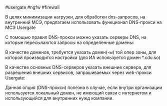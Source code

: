 #usergate #ngfw #firewall 

В целях минимизации нагрузки, для обработки dns-запросов, на внутренний МСЭ, предлагаем использовать функционал DNS-прокси на МСЭ Usergate

С помощью правил DNS-прокси можно указать серверы DNS, на которые пересылаются запросы на определенные домены:

  
В качестве доменов, требуется указать домен(-ы)  той опер зоны, для которой производится настройка (для ИА используется домен *.cdu.so)

В качестве основных DNS-серверов указать внешние сервера, для разрешения внешних сервисов, запрашиваемых  через web-прокси Usergate:

 

Данная опция (DNS-прокси)  полезна в случае, если внутри организации используется локальный домен, не имеющий связи с интернетом и использующийся для внутренних нужд компании.
